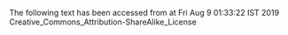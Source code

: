 The following text has been accessed from at Fri Aug 9 01:33:22 IST 2019
Creative_Commons_Attribution-ShareAlike_License
